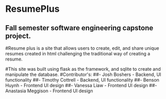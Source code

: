 <h1>ResumePlus</h1>
<h2>Fall semester software engineering capstone project. </h2>

#Resume plus is a site that allows users to create, edit, and share unique resumes created in html challenging the traditional way of creating a resume.

#This site was built using flask as the framework, and sqlite to create and manipulate the database.
#Contributor's:
##- Josh Boshers - Backend, UI functionality
##- Timothy Cottrell - Backend, UI functionality
##- Benson Huynh - Frontend UI design
##- Vanessa Liaw - Frontend UI design
##- Anastasia Meggison - Frontend UI design

